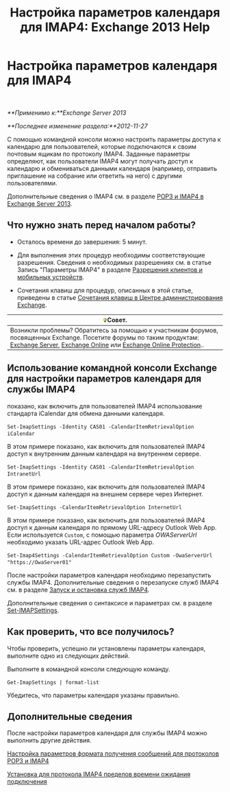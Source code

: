 ﻿---
title: 'Настройка параметров календаря для IMAP4: Exchange 2013 Help'
TOCTitle: Настройка параметров календаря для IMAP4
ms:assetid: 6679c8b2-3f0f-449a-a17c-a7b30001538c
ms:mtpsurl: https://technet.microsoft.com/ru-ru/library/Aa998606(v=EXCHG.150)
ms:contentKeyID: 50556443
ms.date: 04/30/2018
mtps_version: v=EXCHG.150
ms.translationtype: HT
---

# Настройка параметров календаря для IMAP4

 

_**Применимо к:**Exchange Server 2013_

_**Последнее изменение раздела:**2012-11-27_

С помощью командной консоли можно настроить параметры доступа к календарю для пользователей, которые подключаются к своим почтовым ящикам по протоколу IMAP4. Заданные параметры определяют, как пользователи IMAP4 могут получать доступ к календарю и обмениваться данными календаря (например, отправить приглашение на собрание или ответить на него) с другими пользователями.

Дополнительные сведения о IMAP4 см. в разделе [POP3 и IMAP4 в Exchange Server 2013](pop3-and-imap4-in-exchange-server-2013-exchange-2013-help.md).

## Что нужно знать перед началом работы?

  - Осталось времени до завершения: 5 минут.

  - Для выполнения этих процедур необходимы соответствующие разрешения. Сведения о необходимых разрешениях см. в статье Запись "Параметры IMAP4" в разделе [Разрешения клиентов и мобильных устройств](clients-and-mobile-devices-permissions-exchange-2013-help.md).

  - Сочетания клавиш для процедур, описанных в этой статье, приведены в статье [Сочетания клавиш в Центре администрирования Exchange](keyboard-shortcuts-in-the-exchange-admin-center-exchange-online-protection-help.md).

<table>
<thead>
<tr class="header">
<th><img src="images/Bb124558.tip(EXCHG.150).gif" title="Совет" alt="Совет" />Совет.</th>
</tr>
</thead>
<tbody>
<tr class="odd">
<td>Возникли проблемы? Обратитесь за помощью к участникам форумов, посвященных Exchange. Посетите форумы по таким продуктам: <a href="https://go.microsoft.com/fwlink/p/?linkid=60612">Exchange Server</a>, <a href="https://go.microsoft.com/fwlink/p/?linkid=267542">Exchange Online</a> или <a href="https://go.microsoft.com/fwlink/p/?linkid=285351">Exchange Online Protection</a>..</td>
</tr>
</tbody>
</table>


## Использование командной консоли Exchange для настройки параметров календаря для службы IMAP4

показано, как включить для пользователей IMAP4 использование стандарта iCalendar для обмена данными календаря.

    Set-ImapSettings -Identity CAS01 -CalendarItemRetrievalOption iCalendar

В этом примере показано, как включить для пользователей IMAP4 доступ к внутренним данным календаря на внутреннем сервере.

    Set-ImapSettings -Identity CAS01 -CalendarItemRetrievalOption IntranetUrl 

В этом примере показано, как включить для пользователей IMAP4 доступ к данным календаря на внешнем сервере через Интернет.

    Set-ImapSettings -CalendarItemRetrievalOption InternetUrl

В этом примере показано, как включить для пользователей IMAP4 доступ к данным календаря по прямому URL-адресу Outlook Web App. Если используется `Custom`, с помощью параметра *OWAServerUrl* необходимо указать URL-адрес Outlook Web App.

    Set-Imap4Settings -CalendarItemRetrievalOption Custom -OwaServerUrl "https://OwaServer01"

После настройки параметров календаря необходимо перезапустить службы IMAP4. Дополнительные сведения о перезапуске служб IMAP4 см. в разделе [Запуск и остановка служб IMAP4](start-and-stop-the-imap4-services-exchange-2013-help.md).

Дополнительные сведения о синтаксисе и параметрах см. в разделе [Set-IMAPSettings](https://technet.microsoft.com/ru-ru/library/aa998252\(v=exchg.150\)).

## Как проверить, что все получилось?

Чтобы проверить, успешно ли установлены параметры календаря, выполните одно из следующих действий.

Выполните в командной консоли следующую команду.

    Get-ImapSettings | format-list

Убедитесь, что параметры календаря указаны правильно.

## Дополнительные сведения

После настройки параметров календаря для службы IMAP4 можно выполнить другие действия.

[Настройка параметров формата получения сообщений для протоколов POP3 и IMAP4](configure-pop3-and-imap4-message-retrieval-format-options-exchange-2013-help.md)

[Установка для протокола IMAP4 пределов времени ожидания подключения](set-connection-time-out-limits-for-imap4-exchange-2013-help.md)

